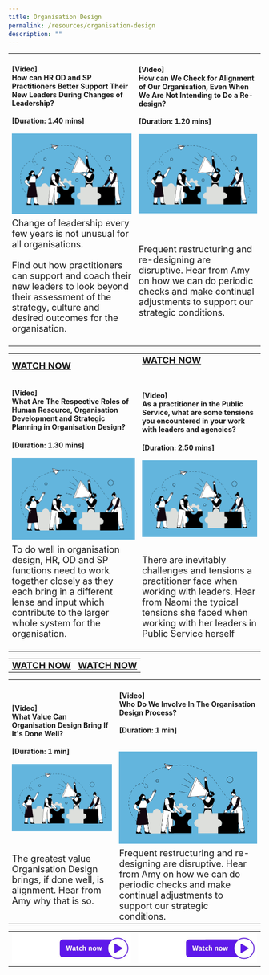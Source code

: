 ```yaml
---
title: Organisation Design
permalink: /resources/organisation-design
description: ""
---
```

<table><tr><td><h4>[Video]<br>How can HR OD and SP Practitioners Better Support Their New Leaders During Changes of Leadership?</h4><strong>[Duration: 1.40 mins] </strong><br><br>
	<img width="550" alt="employee engagement" src="/images/Organisation%20Design.jpg"></td><td><h4>[Video]<br>How can We Check for Alignment of Our Organisation, Even When We Are Not Intending to Do a Re-design?</h4><strong>[Duration: 1.20 mins] </strong><br><br>
	<img width="550" alt="employee engagement" src="/images/Organisation%20Design.jpg"><br></td></tr><tr><td><font size="4">Change of leadership every few years is not unusual for all organisations. <br><br>Find out how practitioners can support and coach their new leaders to look beyond their assessment of the strategy, culture and desired outcomes for the organisation.<br><br></font></td><td><font size="4">Frequent restructuring and re-designing are disruptive. Hear from Amy on how we can do periodic checks and make continual adjustments to support our strategic conditions.</font></td></tr><table><tr><td><font size="4"><STRONG><a href ="http://vimeo.com/258724867"> WATCH NOW</a></STRONG></td><td><font size="4"><STRONG><a href ="http://vimeo.com/258724775"> WATCH NOW</a></STRONG><br><Br></td><tr><td><h4>[Video]<br>What Are The Respective Roles of Human Resource, Organisation Development and Strategic Planning in Organisation Design?</h4><strong>[Duration: 1.30 mins] </strong><br><br>
	<img width="550" alt="employee engagement" src="/images/Organisation%20Design.jpg"><br></td><td><h4>[Video]<br>As a practitioner in the Public Service, what are some tensions you encountered in your work with leaders and agencies? </h4><strong>[Duration: 2.50 mins] </strong><br><br>
	<img width="550" alt="employee engagement" src="/images/Organisation%20Design.jpg"><br></td></tr><tr><td><font size="4">To do well in organisation design, HR, OD and SP functions need to work together closely as they each bring in a different lense and input which contribute to the larger whole system for the organisation.<br><br></font></td><td><font size="4">There are inevitably challenges and tensions a practitioner face when working with leaders. Hear from Naomi the typical tensions she faced when working with her leaders in Public Service herself</font></td></tr><table><tr><td><font size="4"><STRONG> <a href="http://vimeo.com/258724830">WATCH NOW</a></strong> </td><td><font size="4"><STRONG> <a href="https://vimeo.com/363214549/f7c60c79c1"> WATCH NOW </a></td></tr></table><table><tr><td><h4>[Video]<br>What Value Can Organisation Design Bring If It's Done Well?</h4><strong>[Duration: 1 min] </strong><br><br>
	<img width="550" alt="employee engagement" src="/images/Organisation%20Design.jpg"></td><td><h4>[Video]<br>Who Do We Involve In The Organisation Design Process?</h4><strong>[Duration: 1 min] <br></strong><br><br>
	<img width="550" alt="employee engagement" src="/images/Organisation%20Design.jpg"><br></td></tr><tr><td><font size="4">The greatest value Organisation Design brings, if done well, is alignment. Hear from Amy why that is so.<br><br></font></td><td><font size="4">Frequent restructuring and re-designing are disruptive. Hear from Amy on how we can do periodic checks and make continual adjustments to support our strategic conditions.</font></td></tr></tbody></table><table><tbody><tr><td><a href="http://vimeo.com/258724867"> <img alt="watch now button" src="/images/watch%20now.jpg"></a></td><td><a href="http://vimeo.com/258724775"> <img alt="watch now button" src="/images/watch%20now.jpg"></a></td></tr>